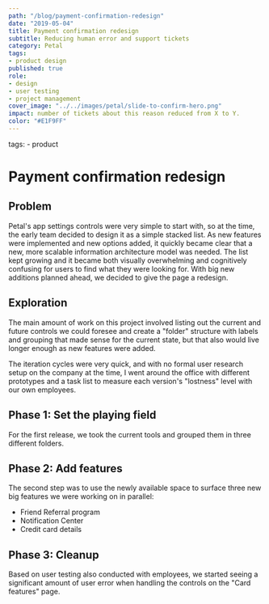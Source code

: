 ```yaml
---
path: "/blog/payment-confirmation-redesign"
date: "2019-05-04"
title: Payment confirmation redesign
subtitle: Reducing human error and support tickets
category: Petal
tags: 
- product design
published: true
role: 
- design
- user testing 
- project management
cover_image: "../../images/petal/slide-to-confirm-hero.png"
impact: number of tickets about this reason reduced from X to Y.
color: "#E1F9FF"
---
```


tags: 
	- product

# Payment confirmation redesign

## Problem
Petal's app settings controls were very simple to start with, so at the time, the early team decided to design it as a simple stacked list. As new features were implemented and new options added, it quickly became clear that a new, more scalable information architecture model was needed. The list kept growing and it became both visually overwhelming and cognitively confusing for users to find what they were looking for. With big new additions planned ahead, we decided to give the page a redesign.

## Exploration
The main amount of work on this project involved listing out the current and future controls we could foresee and create a "folder" structure with labels and grouping that made sense for the current state, but that also would live longer enough as new features were added.

The iteration cycles were very quick, and with no formal user research setup on the company at the time, I went around the office with different prototypes and a task list to measure each version's "lostness" level with our own employees.

## Phase 1: Set the playing field
For the first release, we took the current tools and grouped them in three different folders.

## Phase 2: Add features
The second step was to use the newly available space to surface three new big features we were working on in parallel: 
- Friend Referral program 
- Notification Center
- Credit card details

## Phase 3: Cleanup
Based on user testing also conducted with employees, we started seeing a significant amount of user error when handling the controls on the "Card features" page. 



